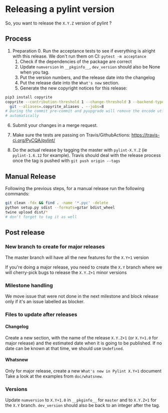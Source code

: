 # Releasing a pylint version

So, you want to release the ``X.Y.Z`` version of pylint ?

## Process

1. Preparation
   0. Run the acceptance tests to see if everything is alright with this release.
      We don't run them on CI: ``pytest -m acceptance``
   1. Check if the dependencies of the package are correct
   2. Update ``numversion`` in ``__pkginfo__``, ``dev_version`` should also be None when you tag.
   3. Put the version numbers, and the release date into the changelog
   4. Put the release date into the ``What's new`` section.
   5. Generate the new copyright notices for this release:

```bash
pip3 install copyrite
copyrite --contribution-threshold 1 --change-threshold 3 --backend-type
  git --aliases=.copyrite_aliases . --jobs=8
# During the commit pre-commit and pyupgrade will remove the encode utf8
# automatically
```

   6. Submit your changes in a merge request.

2. Make sure the tests are passing on Travis/GithubActions:
   https://travis-ci.org/PyCQA/pylint/

3. Do the actual release by tagging the master with ``pylint-X.Y.Z`` (ie  ``pylint-1.6.12``
   for example). Travis should deal with the release process once the tag is pushed
   with `git push origin --tags`

## Manual Release

Following the previous steps, for a manual release run the following commands:

```bash
git clean -fdx && find . -name '*.pyc' -delete
python setup.py sdist --formats=gztar bdist_wheel
twine upload dist/*
# don't forget to tag it as well
```

## Post release

### New branch to create for major releases

The master branch will have all the new features for the ``X.Y+1`` version

If you're doing a major release, you need to create the ``X.Y`` branch
where we will cherry-pick bugs to release the ``X.Y.Z+1`` minor versions

### Milestone handling

We move issue that were not done in the next milestone and block release only
if it's an issue labelled as blocker.

### Files to update after releases

#### Changelog
Create a new section, with the name of the release ``X.Y.Z+1`` (or ``X.Y+1.0`` for
major release) and the estimated date when it is going to be published. If
no date can be known at that time, we should use ``Undefined``.

#### Whatsnew

Only for major release, create a new ``What's new in Pylint X.Y+1`` document
Take a look at the examples from ``doc/whatsnew``.

### Versions

Update ``numversion`` to ``X.Y+1.0`` in ``__pkginfo__`` for ``master`` and to ``X.Y.Z+1`` for the ``X.Y`` branch.
``dev_version`` should also be back to an integer after the tag.
